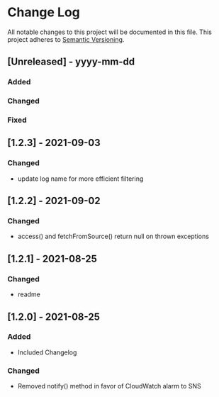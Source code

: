 # Change Log
All notable changes to this project will be documented in this file.
This project adheres to [Semantic Versioning](http://semver.org/).

## [Unreleased] - yyyy-mm-dd
### Added
### Changed
### Fixed

## [1.2.3] - 2021-09-03
### Changed
- update log name for more efficient filtering

## [1.2.2] - 2021-09-02
### Changed
- access() and fetchFromSource() return null on thrown exceptions

## [1.2.1] - 2021-08-25
### Changed
- readme

## [1.2.0] - 2021-08-25
### Added
- Included Changelog

### Changed
- Removed notify() method in favor of CloudWatch alarm to SNS